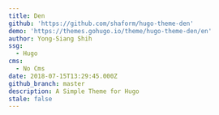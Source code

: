 ```yaml
---
title: Den
github: 'https://github.com/shaform/hugo-theme-den'
demo: 'https://themes.gohugo.io/theme/hugo-theme-den/en'
author: Yong-Siang Shih
ssg:
  - Hugo
cms:
  - No Cms
date: 2018-07-15T13:29:45.000Z
github_branch: master
description: A Simple Theme for Hugo
stale: false
---
```

